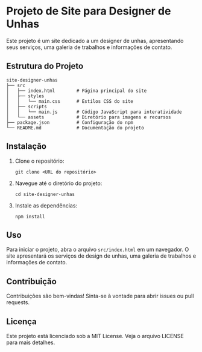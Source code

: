 # Projeto de Site para Designer de Unhas

Este projeto é um site dedicado a um designer de unhas, apresentando seus serviços, uma galeria de trabalhos e informações de contato.

## Estrutura do Projeto

```
site-designer-unhas
├── src
│   ├── index.html        # Página principal do site
│   ├── styles
│   │   └── main.css      # Estilos CSS do site
│   ├── scripts
│   │   └── main.js       # Código JavaScript para interatividade
│   └── assets            # Diretório para imagens e recursos
├── package.json          # Configuração do npm
└── README.md             # Documentação do projeto
```

## Instalação

1. Clone o repositório:
   ```
   git clone <URL do repositório>
   ```
2. Navegue até o diretório do projeto:
   ```
   cd site-designer-unhas
   ```
3. Instale as dependências:
   ```
   npm install
   ```

## Uso

Para iniciar o projeto, abra o arquivo `src/index.html` em um navegador. O site apresentará os serviços de design de unhas, uma galeria de trabalhos e informações de contato.

## Contribuição

Contribuições são bem-vindas! Sinta-se à vontade para abrir issues ou pull requests.

## Licença

Este projeto está licenciado sob a MIT License. Veja o arquivo LICENSE para mais detalhes.